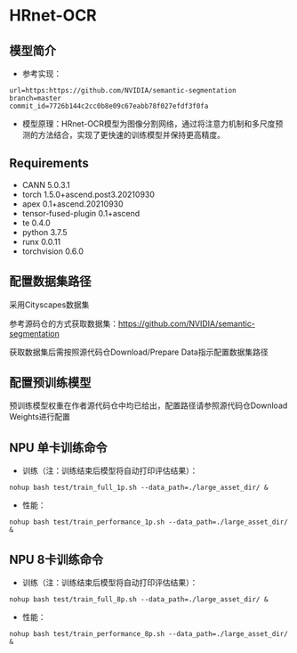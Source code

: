 # HRnet-OCR

## 模型简介

- 参考实现：

```
url=https:https://github.com/NVIDIA/semantic-segmentation
branch=master 
commit_id=7726b144c2cc0b8e09c67eabb78f027efdf3f0fa
```

- 模型原理：HRnet-OCR模型为图像分割网络，通过将注意力机制和多尺度预测的方法结合，实现了更快速的训练模型并保持更高精度。

##  Requirements

- CANN 5.0.3.1
- torch 1.5.0+ascend.post3.20210930
- apex 0.1+ascend.20210930
- tensor-fused-plugin 0.1+ascend
- te 0.4.0
- python 3.7.5
- runx 0.0.11
- torchvision 0.6.0

##  配置数据集路径

采用Cityscapes数据集

参考源码仓的方式获取数据集：https://github.com/NVIDIA/semantic-segmentation

获取数据集后需按照源代码仓Download/Prepare Data指示配置数据集路径

## 配置预训练模型

预训练模型权重在作者源代码仓中均已给出，配置路径请参照源代码仓Download Weights进行配置

## NPU 单卡训练命令

- 训练（注：训练结束后模型将自动打印评估结果）：

```
nohup bash test/train_full_1p.sh --data_path=./large_asset_dir/ &
```

- 性能：

```
nohup bash test/train_performance_1p.sh --data_path=./large_asset_dir/ &
```

## NPU 8卡训练命令

- 训练（注：训练结束后模型将自动打印评估结果）：

```
nohup bash test/train_full_8p.sh --data_path=./large_asset_dir/ &
```

- 性能：

```
nohup bash test/train_performance_8p.sh --data_path=./large_asset_dir/ &
```

